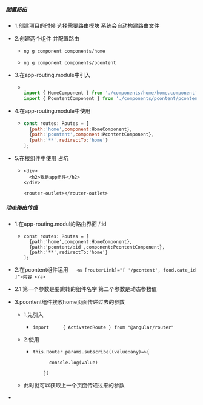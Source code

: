 ##### 配置路由

+ 1.创建项目的时候  选择需要路由模块 系统会自动构建路由文件

+ 2.创建两个组件 并配置路由

  + ```
    ng g component components/home
    ```

  + ```
    ng g component components/pcontent
    ```

+ 3.在app-routing.module中引入

  + ```js
    
    import { HomeComponent } from './components/home/home.component';
    import { PcontentComponent } from './components/pcontent/pcontent.component';
    ```

+ 4.在app-routing.module中使用

  + ```js
    const routes: Routes = [
      {path:'home',component:HomeComponent},
      {path:'pcontent',component:PcontentComponent},
      {path:'**',redirectTo:'home'}
    ];
    ```

+ 5.在根组件中使用<router-outlet></router-outlet> 占坑 

  + ```
    <div>
      <h2>我是app组件</h2>
    </div>
    
    <router-outlet></router-outlet>
    ```

##### 动态路由传值

+ 1.在app-routing.modul的路由界面 /:id

  + ```
    const routes: Routes = [
      {path:'home',component:HomeComponent},
      {path:'pcontent/:id',component:PcontentComponent},
      {path:'**',redirectTo:'home'}
    ];
    ```

+ 2.在pcontent组件运用```   <a [routerLink]="[ '/pcontent', food.cate_id ]">内容 </a>```

+ 2.1 第一个参数是要跳转的组件名字 第二个参数是动态参数值

+ 3.pcontent组件接收home页面传递过去的参数

  + 1.先引入

    + ```
      import 	 { ActivatedRoute } from "@angular/router"
      ```

  + 2.使用

    + ```
      this.Router.params.subscribe((value:any)=>{
            
            console.log(value)
          
          })
      ```

  + 此时就可以获取上一个页面传递过来的参数

+ 